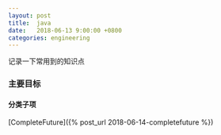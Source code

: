 ```yaml
---
layout: post
title:  java
date:   2018-06-13 9:00:00 +0800
categories: engineering
---
```

记录一下常用到的知识点
### 主要目标



#### 分类子项
[CompleteFuture]({% post_url 2018-06-14-completefuture %})
